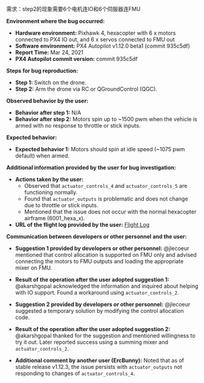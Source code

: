 需求：step2的现象需要6个电机连IO和6个伺服器连FMU

**Environment where the bug occurred:**

- **Hardware environment:** Pixhawk 4, hexacopter with 6 x motors connected to PX4 IO out, and 6 x servos connected to FMU out
- **Software environment:** PX4 Autopilot v1.12.0 beta1 (commit 935c5df)
- **Report Time:** Mar 24, 2021
- **PX4 Autopilot commit version:** commit 935c5df

**Steps for bug reproduction:**

- **Step 1:** Switch on the drone.
- **Step 2:** Arm the drone via RC or QGroundControl (QGC).

**Observed behavior by the user:**

- **Behavior after step 1:** N/A
- **Behavior after step 2:** Motors spin up to ~1500 pwm when the vehicle is armed with no response to throttle or stick inputs.

**Expected behavior:**

- **Expected behavior 1:** Motors should spin at idle speed (~1075 pwm default) when armed.

**Additional information provided by the user for bug investigation:**

- **Actions taken by the user:** 
  - Observed that `actuator_controls_4` and `actuator_controls_5` are functioning normally.
  - Found that `actuator_outputs` is problematic and does not change due to throttle or stick inputs.
  - Mentioned that the issue does not occur with the normal hexacopter airframe (6001_hexa_x).
- **URL of the flight log provided by the user:** [Flight Log](https://review.px4.io/plot_app?log=f2aa0437-ef1d-416c-aa16-5c64591922fa)

**Communication between developers or other personnel and the user:**

- **Suggestion 1 provided by developers or other personnel:** @jlecoeur mentioned that control allocation is supported on FMU only and advised connecting the motors to FMU outputs and loading the appropriate mixer on FMU.
- **Result of the operation after the user adopted suggestion 1:** @akarshgopal acknowledged the information and inquired about helping with IO support. Found a workaround using `actuator_controls_2`.
- **Suggestion 2 provided by developers or other personnel:** @jlecoeur suggested a temporary solution by modifying the control allocation code.
- **Result of the operation after the user adopted suggestion 2:** @akarshgopal thanked for the suggestion and mentioned willingness to try it out. Later reported success using a summing mixer and `actuator_controls_2`.

- **Additional comment by another user (ErcBunny):** Noted that as of stable release v1.12.3, the issue persists with `actuator_outputs` not responding to changes of `actuator_controls_4`.
